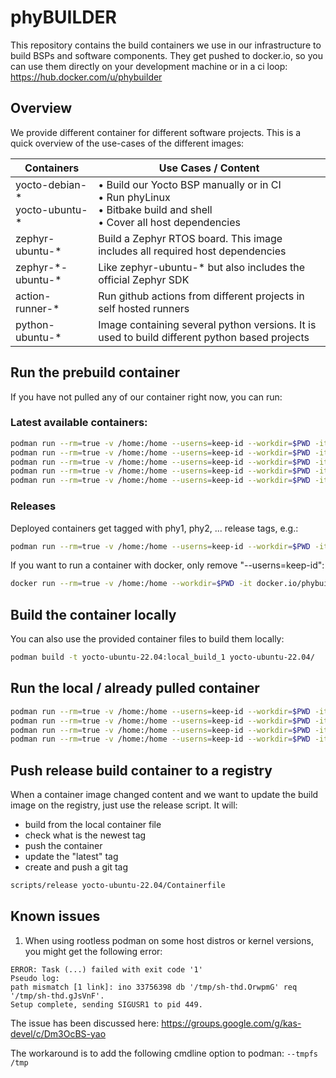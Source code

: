 # phyBUILDER

This repository contains the build containers we use in our infrastructure to build BSPs and software components.
They get pushed to docker.io, so you can use them directly on your development machine or in a ci loop:
https://hub.docker.com/u/phybuilder

## Overview

We provide different container for different software projects. This is a quick
overview of the use-cases of the different images:

| Containers | Use Cases / Content |
|------------|-------------------|
| yocto-debian-\* <br> yocto-ubuntu-\* | • Build our Yocto BSP manually or in CI<br>• Run phyLinux<br>• Bitbake build and shell<br>• Cover all host dependencies |
| zephyr-ubuntu-\* | Build a Zephyr RTOS board. This image includes all required host dependencies |
| zephyr-\*-ubuntu-\* | Like zephyr-ubuntu-* but also includes the official Zephyr SDK |
| action-runner-\* | Run github actions from different projects in self hosted runners |
| python-ubuntu-\* | Image containing several python versions. It is used to build different python based projects |

## Run the prebuild container

If you have not pulled any of our container right now, you can run:

### Latest available containers:

```bash
podman run --rm=true -v /home:/home --userns=keep-id --workdir=$PWD -it docker.io/phybuilder/yocto-ubuntu-16.04 bash
podman run --rm=true -v /home:/home --userns=keep-id --workdir=$PWD -it docker.io/phybuilder/yocto-ubuntu-18.04 bash
podman run --rm=true -v /home:/home --userns=keep-id --workdir=$PWD -it docker.io/phybuilder/yocto-ubuntu-20.04 bash
podman run --rm=true -v /home:/home --userns=keep-id --workdir=$PWD -it docker.io/phybuilder/yocto-ubuntu-22.04 bash
podman run --rm=true -v /home:/home --userns=keep-id --workdir=$PWD -it docker.io/phybuilder/yocto-debian-12 bash
```

### Releases

Deployed containers get tagged with phy1, phy2, ... release tags, e.g.:

```bash
podman run --rm=true -v /home:/home --userns=keep-id --workdir=$PWD -it docker.io/phybuilder/yocto-ubuntu-22.04:phy2 bash
```

If you want to run a container with docker, only remove "--userns=keep-id":

```bash
docker run --rm=true -v /home:/home --workdir=$PWD -it docker.io/phybuilder/yocto-ubuntu-22.04 bash
```

## Build the container locally

You can also use the provided container files to build them locally:

```bash
podman build -t yocto-ubuntu-22.04:local_build_1 yocto-ubuntu-22.04/
```

## Run the local / already pulled container

```bash
podman run --rm=true -v /home:/home --userns=keep-id --workdir=$PWD -it yocto-ubuntu-20.04 bash
podman run --rm=true -v /home:/home --userns=keep-id --workdir=$PWD -it yocto-ubuntu-22.04:phy2 bash
podman run --rm=true -v /home:/home --userns=keep-id --workdir=$PWD -it zephyr-ubuntu-22.04:phy1 bash
podman run --rm=true -v /home:/home --userns=keep-id --workdir=$PWD -it zephyr-0.16.y-ubuntu-22.04:phy1 bash
```

## Push release build container to a registry

When a container image changed content and we want to update the build image on the registry, just use the release script. It will:

* build from the local container file
* check what is the newest tag
* push the container
* update the "latest" tag
* create and push a git tag

```bash
scripts/release yocto-ubuntu-22.04/Containerfile
```

## Known issues

1. When using rootless podman on some host distros or kernel versions, you might get the following error:

```
ERROR: Task (...) failed with exit code '1'
Pseudo log:
path mismatch [1 link]: ino 33756398 db '/tmp/sh-thd.OrwpmG' req '/tmp/sh-thd.gJsVnF'.
Setup complete, sending SIGUSR1 to pid 449.
```

The issue has been discussed here:
https://groups.google.com/g/kas-devel/c/Dm3OcBS-yao

The workaround is to add the following cmdline option to podman: `--tmpfs /tmp`
